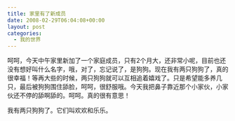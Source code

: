 ```yaml
---
title: 家里有了新成员
date: 2008-02-29T06:04:08+00:00
layout: post
categories:
  - 我的世界
---
```


呵呵，今天中午家里新加了一个家庭成员，只有2个月大，还非常小呢，目前也还没有想好叫什么名字，哦，对了，忘记说了，是狗狗。现在我有两只狗狗了，真的很幸福！等再大些的时候，两只狗狗就可以互相追着嬉戏了。只是希望能多养几只，最后被狗狗围住舔脸，呵呵，很舒服哦。今天我把鼻子靠近那个小家伙，小家伙还不停的舔啊舔的。呵呵。真的很有意思！

我有两只狗狗了。它们叫欢欢和乐乐。
